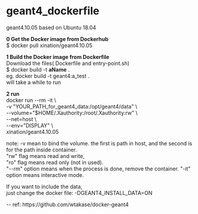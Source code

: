 # geant4_dockerfile
geant4.10.05 based on Ubuntu 18.04

**0 Get the Docker image from Dockerhub** <br>
$ docker pull xination/geant4.10.05

**1 Build the Docker image from Dockerfile** <br>
Download the files( Dockerfile and entry-point.sh) <br>
$ docker build -t __aName__ . <br>
eg. docker build -t geant4:a_test . <br>
will take a while to run 

**2 run** <br>
docker run --rm -it \\<br>
-v "YOUR_PATH_for_geant4_data:/opt/geant4/data" \ <br>
--volume="$HOME/.Xauthority:/root/.Xauthority:rw" \ <br>
--net=host \ <br>
--env="DISPLAY" \ <br>
xination/geant4.10.05 

note: -v mean to bind the volume. the first is path in host, and the second is for the path inside container. <br>
"rw" flag means read and write, <br>
"ro" flag means read only (not in used). <br>
"--rm" option means when the process is done, remove the container.
"-it" option means interactive mode. <br>

<p>
If you want to include the data, <br>
just change the docker file: -DGEANT4_INSTALL_DATA=ON  
</p>
--
ref: https://github.com/wtakase/docker-geant4
